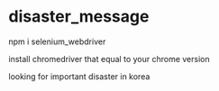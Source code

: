 # disaster_message

npm i selenium_webdriver

install chromedriver that equal to your chrome version

looking for important disaster in korea